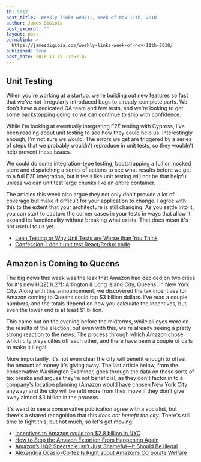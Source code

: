 ```yaml
---
ID: 5712
post_title: 'Weekly links &#8211; Week of Nov 11th, 2018'
author: James DiGioia
post_excerpt: ""
layout: post
permalink: >
  https://jamesdigioia.com/weekly-links-week-of-nov-11th-2018/
published: true
post_date: 2018-11-18 11:57:07
---
```

## Unit Testing

When you're working at a startup, we're building out new features so fast that we've not-irregularly introduced bugs to already-complete parts. We don't have a dedicated QA team and few tests, and we're looking to get some backstopping going so we can continue to ship with confidence.

While I'm looking at eventually integrating E2E testing with Cypress, I've been reading about unit testing to see how they could help us. Interestingly enough, I'm not sure we would. The errors we get are triggered by a series of steps that we probably wouldn't reproduce in unit tests, so they wouldn't help prevent these issues.

We could do some integration-type testing, bootstrapping a full or mocked store and dispatching a series of actions to see what results before we get to a full E2E integration, but it feels like unit testing will not be that helpful unless we can unit test large chunks like an entire container.

The articles this week also argue they not only don't provide a lot of coverage but make it difficult for your application to change. I agree with this to the extent that your architecture is still changing. As you settle into it, you can start to capture the corner cases in your tests in ways that allow it expand its functionality without breaking what exists. That does mean it's not useful to us yet.

* [Lean Testing or Why Unit Tests are Worse than You Think](https://blog.usejournal.com/lean-testing-or-why-unit-tests-are-worse-than-you-think-b6500139a009)
* [Confession: I don’t unit test React/Redux code](http://blog.jakoblind.no/confession-i-dont-unit-test-react-redux-code/)

## Amazon is Coming to Queens

The big news this week was the leak that Amazon had decided on two cities for it's new HQ2(.1/.2?): Arlington & Long Island City, Queens, in New York City. Along with this announcement, we discovered the tax incentives for Amazon coming to Queens could top $3 billion dollars. I've read a couple numbers, and the totals depend on how you calculate the incentives, but even the lower end is at least $1 billion.

This came out on the evening before the midterms, while all eyes were on the results of the election, but even with this, we're already seeing a pretty strong reaction to the news. The process through which Amazon chose which city plays cities off each other, and there have been a couple of calls to make it illegal.

More importantly, it's not even clear the city will benefit enough to offset the amount of money it's giving away. The last article below, from the conservative Washington Examiner, goes through the data on these sorts of tax breaks and argues they're not beneficial, as they don't factor in to a company's location planning (Amazon would have chosen New York City anyway) and the city will benefit more from their move if they don't give away almost $3 billion in the process.

It's weird to see a conservative publication agree with a socialist, but there's a shared recognition that this _does not benefit the city_. There's still time to fight this, but not much, so let's get moving.

* [Incentives to Amazon could top $2.8 billion in NYC](https://www.washingtonpost.com/business/incentives-to-amazon-could-top-28-billion-in-nyc/2018/11/14/86ecfc8a-e85a-11e8-8449-1ff263609a31_story.html)
* [How to Stop the Amazon Extortion From Happening Again](https://splinternews.com/how-to-stop-the-amazon-extortion-from-happening-again-1830406069)
* [Amazon’s HQ2 Spectacle Isn’t Just Shameful—It Should Be Illegal](https://www.theatlantic.com/ideas/archive/2018/11/amazons-hq2-spectacle-should-be-illegal/575539/)
* [Alexandria Ocasio-Cortez Is Right about Amazon’s Corporate Welfare](https://www.nationalreview.com/corner/rep-alexandria-ocasio-cortez-is-right-about-amazons-corporate-welfare/)